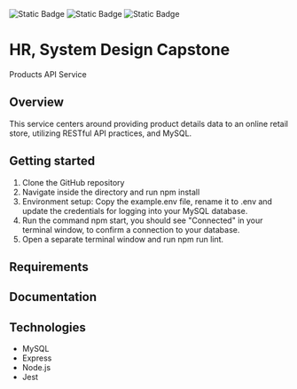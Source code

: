 <img alt="Static Badge" src="https://img.shields.io/badge/JavaScript?style=flat-square&logo=javascript&logoColor=black&link=https%3A%2F%2Fdeveloper.mozilla.org%2Fen-US%2Fdocs%2FWeb%2FJavaScript">
<img alt="Static Badge" src="https://img.shields.io/badge/Express.js?style=flat-square&logo=express&logoColor=black">
<img alt="Static Badge" src="https://img.shields.io/badge/Jest?style=flat-square&logo=jest&logoColor=white">


# HR, System Design Capstone

Products API Service

## Overview

This service centers around providing product details data to an online retail store, utilizing RESTful API practices, and MySQL.

## Getting started

1. Clone the GitHub repository
2. Navigate inside the directory and run npm install
3. Environment setup: Copy the example.env file, rename it to .env and update the credentials for logging into your MySQL database.
4. Run the command npm start, you should see "Connected" in your terminal window, to confirm a connection to your database.
5. Open a separate terminal window and run npm run lint.


## Requirements

## Documentation


## Technologies
* MySQL
* Express
* Node.js
* Jest
